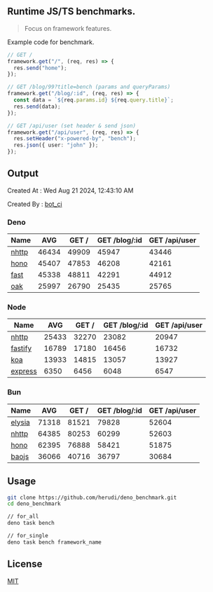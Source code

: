 ## Runtime JS/TS benchmarks.

> Focus on framework features.

Example code for benchmark.
```ts
// GET /
framework.get("/", (req, res) => {
  res.send("home");
});

// GET /blog/99?title=bench (params and queryParams)
framework.get("/blog/:id", (req, res) => {
  const data = `${req.params.id} ${req.query.title}`;
  res.send(data);
});

// GET /api/user (set header & send json)
framework.get("/api/user", (req, res) => {
  res.setHeader("x-powered-by", "bench");
  res.json({ user: "john" });
});
```

## Output
Created At : Wed Aug 21 2024, 12:43:10 AM

Created By : [bot_ci](https://github.com/herudi/deno_benchmarks/commits?author=github-actions%5Bbot%5D)


### Deno
|Name|AVG|GET /|GET /blog/:id|GET /api/user|
|----|----|----|----|----|
|[nhttp](https://github.com/nhttp/nhttp)|46434|49909|45947|43446|
|[hono](https://github.com/honojs/hono)|45407|47853|46208|42161|
|[fast](https://github.com/danteissaias/fast)|45338|48811|42291|44912|
|[oak](https://github.com/oakserver/oak)|25997|26790|25435|25765|
  


### Node
|Name|AVG|GET /|GET /blog/:id|GET /api/user|
|----|----|----|----|----|
|[nhttp](https://github.com/nhttp/nhttp)|25433|32270|23082|20947|
|[fastify](https://github.com/fastify/fastify)|16789|17180|16456|16732|
|[koa](https://github.com/koajs/koa)|13933|14815|13057|13927|
|[express](https://github.com/expressjs/express)|6350|6456|6048|6547|
  


### Bun
|Name|AVG|GET /|GET /blog/:id|GET /api/user|
|----|----|----|----|----|
|[elysia](https://github.com/elysiajs/elysia)|71318|81521|79828|52604|
|[nhttp](https://github.com/nhttp/nhttp)|64385|80253|60299|52603|
|[hono](https://github.com/honojs/hono)|62395|76888|58421|51875|
|[baojs](https://github.com/mattreid1/baojs)|36066|40716|36797|30684|
  



## Usage

```bash
git clone https://github.com/herudi/deno_benchmark.git
cd deno_benchmark

// for_all
deno task bench

// for_single
deno task bench framework_name
```

## License

[MIT](LICENSE)

